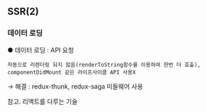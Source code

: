 ## SSR(2)

### 데이터 로딩

● 데이터 로딩 : API 요청

    자동으로 리렌더링 되지 않음(renderToString함수를 이용하여 한번 더 호출), componentDidMount 같은 라이프사이클 API 사용X

  → 해결 : redux-thunk, redux-saga 미들웨어 사용

참고. 리액트를 다루는 기술
